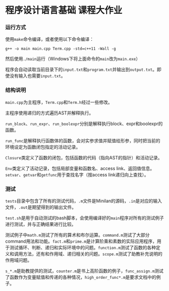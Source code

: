 # 程序设计语言基础 课程大作业

### 运行方式

使用`make`命令编译，或者使用以下命令编译：

`g++ -o main main.cpp Term.cpp -std=c++11 -Wall -g`

然后使用`./main`运行（Windows下将上面命令的`main`改为`main.exe`）

程序会自动读取当前目录下的`input.txt`和`program.txt`并输出到`output.txt`。即使没有输入也需要`input.txt`。

### 结构说明

`main.cpp`为主程序，`Term.cpp`和`Term.h`经过一些修改。

主程序使用递归的方式遍历AST并解释执行。

`run_block`、`run_expr`、`run_boolexpr`分别是解释执行block、expr和boolexpr的函数。

`run_func`是解释执行函数体的函数，会对实参求值并赋值给形参，同时把当前的环境设定为函数闭包指定的活动记录。

`Closure`类定义了函数的闭包，包括函数的代码（指向AST的指针）和活动记录。

`Env`类定义了活动记录，包括局部变量和函数名、access link、返回值信息。`setvar`、`getvar`和`getfunc`用于查找名字（按access link递归向上查找）。

### 测试

`tests`目录中包含了所有的测试代码，`.m`文件是Minilan的源码，`.in`是对应的输入文件，`.out`是期望得到的输出文件。

`test.sh`是用于自动测试的bash脚本，会使用编译好的`main`程序对所有的测试例子进行测试，并与正确结果进行比较。

测试例子中`math.m`测试了所有的算术和布尔运算。`command.m`测试了大部分command用法和功能。`fact.m`和`prime.m`是计算阶乘和素数的实际应用程序，用于测试循环、判断、递归和实际环境中的问题。`function.m`测试了函数的各种定义和调用方法，还有和作用域、递归相关的问题。`scope.m`测试了助教补充说明的作用域问题。

`s_*.m`是助教提供的测试，`counter.m`是书上高阶函数的例子，`func_assign.m`测试了函数作为变量赋值和传递的各种情况，`high_order_func*.m`是要求文档中的例子。

